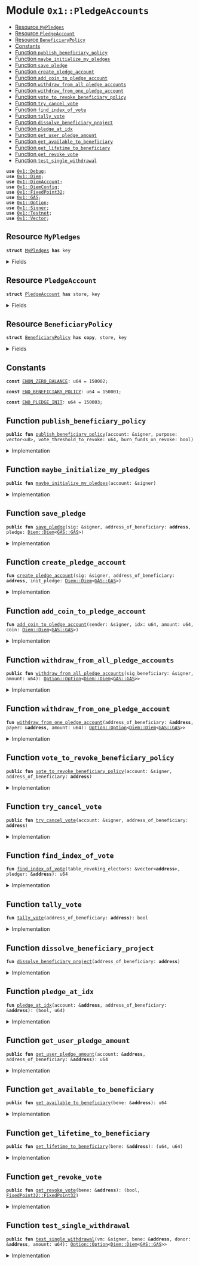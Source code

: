 
<a name="0x1_PledgeAccounts"></a>

# Module `0x1::PledgeAccounts`



-  [Resource `MyPledges`](#0x1_PledgeAccounts_MyPledges)
-  [Resource `PledgeAccount`](#0x1_PledgeAccounts_PledgeAccount)
-  [Resource `BeneficiaryPolicy`](#0x1_PledgeAccounts_BeneficiaryPolicy)
-  [Constants](#@Constants_0)
-  [Function `publish_beneficiary_policy`](#0x1_PledgeAccounts_publish_beneficiary_policy)
-  [Function `maybe_initialize_my_pledges`](#0x1_PledgeAccounts_maybe_initialize_my_pledges)
-  [Function `save_pledge`](#0x1_PledgeAccounts_save_pledge)
-  [Function `create_pledge_account`](#0x1_PledgeAccounts_create_pledge_account)
-  [Function `add_coin_to_pledge_account`](#0x1_PledgeAccounts_add_coin_to_pledge_account)
-  [Function `withdraw_from_all_pledge_accounts`](#0x1_PledgeAccounts_withdraw_from_all_pledge_accounts)
-  [Function `withdraw_from_one_pledge_account`](#0x1_PledgeAccounts_withdraw_from_one_pledge_account)
-  [Function `vote_to_revoke_beneficiary_policy`](#0x1_PledgeAccounts_vote_to_revoke_beneficiary_policy)
-  [Function `try_cancel_vote`](#0x1_PledgeAccounts_try_cancel_vote)
-  [Function `find_index_of_vote`](#0x1_PledgeAccounts_find_index_of_vote)
-  [Function `tally_vote`](#0x1_PledgeAccounts_tally_vote)
-  [Function `dissolve_beneficiary_project`](#0x1_PledgeAccounts_dissolve_beneficiary_project)
-  [Function `pledge_at_idx`](#0x1_PledgeAccounts_pledge_at_idx)
-  [Function `get_user_pledge_amount`](#0x1_PledgeAccounts_get_user_pledge_amount)
-  [Function `get_available_to_beneficiary`](#0x1_PledgeAccounts_get_available_to_beneficiary)
-  [Function `get_lifetime_to_beneficiary`](#0x1_PledgeAccounts_get_lifetime_to_beneficiary)
-  [Function `get_revoke_vote`](#0x1_PledgeAccounts_get_revoke_vote)
-  [Function `test_single_withdrawal`](#0x1_PledgeAccounts_test_single_withdrawal)


<pre><code><b>use</b> <a href="Debug.md#0x1_Debug">0x1::Debug</a>;
<b>use</b> <a href="Diem.md#0x1_Diem">0x1::Diem</a>;
<b>use</b> <a href="DiemAccount.md#0x1_DiemAccount">0x1::DiemAccount</a>;
<b>use</b> <a href="DiemConfig.md#0x1_DiemConfig">0x1::DiemConfig</a>;
<b>use</b> <a href="../../../../../../../DPN/releases/artifacts/current/build/MoveStdlib/docs/FixedPoint32.md#0x1_FixedPoint32">0x1::FixedPoint32</a>;
<b>use</b> <a href="GAS.md#0x1_GAS">0x1::GAS</a>;
<b>use</b> <a href="../../../../../../../DPN/releases/artifacts/current/build/MoveStdlib/docs/Option.md#0x1_Option">0x1::Option</a>;
<b>use</b> <a href="../../../../../../../DPN/releases/artifacts/current/build/MoveStdlib/docs/Signer.md#0x1_Signer">0x1::Signer</a>;
<b>use</b> <a href="Testnet.md#0x1_Testnet">0x1::Testnet</a>;
<b>use</b> <a href="../../../../../../../DPN/releases/artifacts/current/build/MoveStdlib/docs/Vector.md#0x1_Vector">0x1::Vector</a>;
</code></pre>



<a name="0x1_PledgeAccounts_MyPledges"></a>

## Resource `MyPledges`



<pre><code><b>struct</b> <a href="PledgeAccounts.md#0x1_PledgeAccounts_MyPledges">MyPledges</a> <b>has</b> key
</code></pre>



<details>
<summary>Fields</summary>


<dl>
<dt>
<code>list: vector&lt;<a href="PledgeAccounts.md#0x1_PledgeAccounts_PledgeAccount">PledgeAccounts::PledgeAccount</a>&gt;</code>
</dt>
<dd>

</dd>
</dl>


</details>

<a name="0x1_PledgeAccounts_PledgeAccount"></a>

## Resource `PledgeAccount`



<pre><code><b>struct</b> <a href="PledgeAccounts.md#0x1_PledgeAccounts_PledgeAccount">PledgeAccount</a> <b>has</b> store, key
</code></pre>



<details>
<summary>Fields</summary>


<dl>
<dt>
<code>address_of_beneficiary: <b>address</b></code>
</dt>
<dd>

</dd>
<dt>
<code>amount: u64</code>
</dt>
<dd>

</dd>
<dt>
<code>pledge: <a href="Diem.md#0x1_Diem_Diem">Diem::Diem</a>&lt;<a href="GAS.md#0x1_GAS_GAS">GAS::GAS</a>&gt;</code>
</dt>
<dd>

</dd>
<dt>
<code>epoch_of_last_deposit: u64</code>
</dt>
<dd>

</dd>
<dt>
<code>lifetime_pledged: u64</code>
</dt>
<dd>

</dd>
<dt>
<code>lifetime_withdrawn: u64</code>
</dt>
<dd>

</dd>
</dl>


</details>

<a name="0x1_PledgeAccounts_BeneficiaryPolicy"></a>

## Resource `BeneficiaryPolicy`



<pre><code><b>struct</b> <a href="PledgeAccounts.md#0x1_PledgeAccounts_BeneficiaryPolicy">BeneficiaryPolicy</a> <b>has</b> <b>copy</b>, store, key
</code></pre>



<details>
<summary>Fields</summary>


<dl>
<dt>
<code>purpose: vector&lt;u8&gt;</code>
</dt>
<dd>

</dd>
<dt>
<code>vote_threshold_to_revoke: u64</code>
</dt>
<dd>

</dd>
<dt>
<code>burn_funds_on_revoke: bool</code>
</dt>
<dd>

</dd>
<dt>
<code>amount_available: u64</code>
</dt>
<dd>

</dd>
<dt>
<code>lifetime_pledged: u64</code>
</dt>
<dd>

</dd>
<dt>
<code>lifetime_withdrawn: u64</code>
</dt>
<dd>

</dd>
<dt>
<code>pledgers: vector&lt;<b>address</b>&gt;</code>
</dt>
<dd>

</dd>
<dt>
<code>table_votes_to_revoke: vector&lt;u64&gt;</code>
</dt>
<dd>

</dd>
<dt>
<code>table_revoking_electors: vector&lt;<b>address</b>&gt;</code>
</dt>
<dd>

</dd>
<dt>
<code>total_revoke_vote: u64</code>
</dt>
<dd>

</dd>
<dt>
<code>revoked: bool</code>
</dt>
<dd>

</dd>
</dl>


</details>

<a name="@Constants_0"></a>

## Constants


<a name="0x1_PledgeAccounts_ENON_ZERO_BALANCE"></a>



<pre><code><b>const</b> <a href="PledgeAccounts.md#0x1_PledgeAccounts_ENON_ZERO_BALANCE">ENON_ZERO_BALANCE</a>: u64 = 150002;
</code></pre>



<a name="0x1_PledgeAccounts_ENO_BENEFICIARY_POLICY"></a>



<pre><code><b>const</b> <a href="PledgeAccounts.md#0x1_PledgeAccounts_ENO_BENEFICIARY_POLICY">ENO_BENEFICIARY_POLICY</a>: u64 = 150001;
</code></pre>



<a name="0x1_PledgeAccounts_ENO_PLEDGE_INIT"></a>



<pre><code><b>const</b> <a href="PledgeAccounts.md#0x1_PledgeAccounts_ENO_PLEDGE_INIT">ENO_PLEDGE_INIT</a>: u64 = 150003;
</code></pre>



<a name="0x1_PledgeAccounts_publish_beneficiary_policy"></a>

## Function `publish_beneficiary_policy`



<pre><code><b>public</b> <b>fun</b> <a href="PledgeAccounts.md#0x1_PledgeAccounts_publish_beneficiary_policy">publish_beneficiary_policy</a>(account: &signer, purpose: vector&lt;u8&gt;, vote_threshold_to_revoke: u64, burn_funds_on_revoke: bool)
</code></pre>



<details>
<summary>Implementation</summary>


<pre><code><b>public</b> <b>fun</b> <a href="PledgeAccounts.md#0x1_PledgeAccounts_publish_beneficiary_policy">publish_beneficiary_policy</a>(
  account: &signer,
  purpose: vector&lt;u8&gt;,
  vote_threshold_to_revoke: u64,
  burn_funds_on_revoke: bool
) <b>acquires</b> <a href="PledgeAccounts.md#0x1_PledgeAccounts_BeneficiaryPolicy">BeneficiaryPolicy</a> {
    <b>if</b> (!<b>exists</b>&lt;<a href="PledgeAccounts.md#0x1_PledgeAccounts_BeneficiaryPolicy">BeneficiaryPolicy</a>&gt;(<a href="../../../../../../../DPN/releases/artifacts/current/build/MoveStdlib/docs/Signer.md#0x1_Signer_address_of">Signer::address_of</a>(account))) {
        <b>let</b> beneficiary_policy = <a href="PledgeAccounts.md#0x1_PledgeAccounts_BeneficiaryPolicy">BeneficiaryPolicy</a> {
            purpose: purpose,
            vote_threshold_to_revoke: vote_threshold_to_revoke,
            burn_funds_on_revoke: burn_funds_on_revoke,
            amount_available: 0,
            lifetime_pledged: 0,
            lifetime_withdrawn: 0,
            pledgers: <a href="../../../../../../../DPN/releases/artifacts/current/build/MoveStdlib/docs/Vector.md#0x1_Vector_empty">Vector::empty</a>(),
            table_votes_to_revoke: <a href="../../../../../../../DPN/releases/artifacts/current/build/MoveStdlib/docs/Vector.md#0x1_Vector_empty">Vector::empty</a>(),
            table_revoking_electors: <a href="../../../../../../../DPN/releases/artifacts/current/build/MoveStdlib/docs/Vector.md#0x1_Vector_empty">Vector::empty</a>(),
            total_revoke_vote: 0,
            revoked: <b>false</b>

        };
        <b>move_to</b>(account, beneficiary_policy);
    } <b>else</b> {
      // allow the beneficiary <b>to</b> write drafts, and modify the policy, <b>as</b> long <b>as</b> no pledge <b>has</b> been made.
      <b>let</b> b = <b>borrow_global_mut</b>&lt;<a href="PledgeAccounts.md#0x1_PledgeAccounts_BeneficiaryPolicy">BeneficiaryPolicy</a>&gt;(<a href="../../../../../../../DPN/releases/artifacts/current/build/MoveStdlib/docs/Signer.md#0x1_Signer_address_of">Signer::address_of</a>(account));
      <b>if</b> (<a href="../../../../../../../DPN/releases/artifacts/current/build/MoveStdlib/docs/Vector.md#0x1_Vector_length">Vector::length</a>(&b.pledgers) == 0) {
        b.purpose = purpose;
        b.vote_threshold_to_revoke = vote_threshold_to_revoke;
        b.burn_funds_on_revoke = burn_funds_on_revoke;
      }
    }
    // no changes can be made <b>if</b> a pledge <b>has</b> been made.
}
</code></pre>



</details>

<a name="0x1_PledgeAccounts_maybe_initialize_my_pledges"></a>

## Function `maybe_initialize_my_pledges`



<pre><code><b>public</b> <b>fun</b> <a href="PledgeAccounts.md#0x1_PledgeAccounts_maybe_initialize_my_pledges">maybe_initialize_my_pledges</a>(account: &signer)
</code></pre>



<details>
<summary>Implementation</summary>


<pre><code><b>public</b> <b>fun</b> <a href="PledgeAccounts.md#0x1_PledgeAccounts_maybe_initialize_my_pledges">maybe_initialize_my_pledges</a>(account: &signer) {
    <b>if</b> (!<b>exists</b>&lt;<a href="PledgeAccounts.md#0x1_PledgeAccounts_MyPledges">MyPledges</a>&gt;(<a href="../../../../../../../DPN/releases/artifacts/current/build/MoveStdlib/docs/Signer.md#0x1_Signer_address_of">Signer::address_of</a>(account))) {
        <b>let</b> my_pledges = <a href="PledgeAccounts.md#0x1_PledgeAccounts_MyPledges">MyPledges</a> { list: <a href="../../../../../../../DPN/releases/artifacts/current/build/MoveStdlib/docs/Vector.md#0x1_Vector_empty">Vector::empty</a>() };
        <b>move_to</b>(account, my_pledges);
    }
}
</code></pre>



</details>

<a name="0x1_PledgeAccounts_save_pledge"></a>

## Function `save_pledge`



<pre><code><b>public</b> <b>fun</b> <a href="PledgeAccounts.md#0x1_PledgeAccounts_save_pledge">save_pledge</a>(sig: &signer, address_of_beneficiary: <b>address</b>, pledge: <a href="Diem.md#0x1_Diem_Diem">Diem::Diem</a>&lt;<a href="GAS.md#0x1_GAS_GAS">GAS::GAS</a>&gt;)
</code></pre>



<details>
<summary>Implementation</summary>


<pre><code><b>public</b> <b>fun</b> <a href="PledgeAccounts.md#0x1_PledgeAccounts_save_pledge">save_pledge</a>(
  sig: &signer,
  // project_id: vector&lt;u8&gt;,
  address_of_beneficiary: <b>address</b>,
  pledge: <a href="Diem.md#0x1_Diem_Diem">Diem::Diem</a>&lt;<a href="GAS.md#0x1_GAS">GAS</a>&gt;
  ) <b>acquires</b> <a href="PledgeAccounts.md#0x1_PledgeAccounts_MyPledges">MyPledges</a>, <a href="PledgeAccounts.md#0x1_PledgeAccounts_BeneficiaryPolicy">BeneficiaryPolicy</a> {
    <b>let</b> sender_addr = <a href="../../../../../../../DPN/releases/artifacts/current/build/MoveStdlib/docs/Signer.md#0x1_Signer_address_of">Signer::address_of</a>(sig);
    <b>let</b> (found, idx) = <a href="PledgeAccounts.md#0x1_PledgeAccounts_pledge_at_idx">pledge_at_idx</a>(&sender_addr, &address_of_beneficiary);
    <b>if</b> (found) {
      <a href="PledgeAccounts.md#0x1_PledgeAccounts_add_coin_to_pledge_account">add_coin_to_pledge_account</a>(sig, idx, <a href="Diem.md#0x1_Diem_value">Diem::value</a>(&pledge), pledge)
    } <b>else</b> {
      <a href="PledgeAccounts.md#0x1_PledgeAccounts_create_pledge_account">create_pledge_account</a>(sig, address_of_beneficiary, pledge)
    }
}
</code></pre>



</details>

<a name="0x1_PledgeAccounts_create_pledge_account"></a>

## Function `create_pledge_account`



<pre><code><b>fun</b> <a href="PledgeAccounts.md#0x1_PledgeAccounts_create_pledge_account">create_pledge_account</a>(sig: &signer, address_of_beneficiary: <b>address</b>, init_pledge: <a href="Diem.md#0x1_Diem_Diem">Diem::Diem</a>&lt;<a href="GAS.md#0x1_GAS_GAS">GAS::GAS</a>&gt;)
</code></pre>



<details>
<summary>Implementation</summary>


<pre><code><b>fun</b> <a href="PledgeAccounts.md#0x1_PledgeAccounts_create_pledge_account">create_pledge_account</a>(
  sig: &signer,
  // project_id: vector&lt;u8&gt;,
  address_of_beneficiary: <b>address</b>,
  init_pledge: <a href="Diem.md#0x1_Diem_Diem">Diem::Diem</a>&lt;<a href="GAS.md#0x1_GAS">GAS</a>&gt;,
) <b>acquires</b> <a href="PledgeAccounts.md#0x1_PledgeAccounts_MyPledges">MyPledges</a> {
    <b>let</b> account = <a href="../../../../../../../DPN/releases/artifacts/current/build/MoveStdlib/docs/Signer.md#0x1_Signer_address_of">Signer::address_of</a>(sig);
    <a href="PledgeAccounts.md#0x1_PledgeAccounts_maybe_initialize_my_pledges">maybe_initialize_my_pledges</a>(sig);
    <b>let</b> my_pledges = <b>borrow_global_mut</b>&lt;<a href="PledgeAccounts.md#0x1_PledgeAccounts_MyPledges">MyPledges</a>&gt;(account);
    <b>let</b> value = <a href="Diem.md#0x1_Diem_value">Diem::value</a>(&init_pledge);
    <b>let</b> new_pledge_account = <a href="PledgeAccounts.md#0x1_PledgeAccounts_PledgeAccount">PledgeAccount</a> {
        // project_id: project_id,
        address_of_beneficiary: address_of_beneficiary,
        amount: value,
        pledge: init_pledge,
        epoch_of_last_deposit: <a href="DiemConfig.md#0x1_DiemConfig_get_current_epoch">DiemConfig::get_current_epoch</a>(),
        lifetime_pledged: value,
        lifetime_withdrawn: 0
    };
    <a href="../../../../../../../DPN/releases/artifacts/current/build/MoveStdlib/docs/Vector.md#0x1_Vector_push_back">Vector::push_back</a>(&<b>mut</b> my_pledges.list, new_pledge_account);
}
</code></pre>



</details>

<a name="0x1_PledgeAccounts_add_coin_to_pledge_account"></a>

## Function `add_coin_to_pledge_account`



<pre><code><b>fun</b> <a href="PledgeAccounts.md#0x1_PledgeAccounts_add_coin_to_pledge_account">add_coin_to_pledge_account</a>(sender: &signer, idx: u64, amount: u64, coin: <a href="Diem.md#0x1_Diem_Diem">Diem::Diem</a>&lt;<a href="GAS.md#0x1_GAS_GAS">GAS::GAS</a>&gt;)
</code></pre>



<details>
<summary>Implementation</summary>


<pre><code><b>fun</b> <a href="PledgeAccounts.md#0x1_PledgeAccounts_add_coin_to_pledge_account">add_coin_to_pledge_account</a>(sender: &signer, idx: u64, amount: u64, coin: <a href="Diem.md#0x1_Diem_Diem">Diem::Diem</a>&lt;<a href="GAS.md#0x1_GAS">GAS</a>&gt;) <b>acquires</b> <a href="PledgeAccounts.md#0x1_PledgeAccounts_MyPledges">MyPledges</a>, <a href="PledgeAccounts.md#0x1_PledgeAccounts_BeneficiaryPolicy">BeneficiaryPolicy</a> {
  <b>let</b> sender_addr = <a href="../../../../../../../DPN/releases/artifacts/current/build/MoveStdlib/docs/Signer.md#0x1_Signer_address_of">Signer::address_of</a>(sender);
  // <b>let</b> (found, _idx) = <a href="PledgeAccounts.md#0x1_PledgeAccounts_pledge_at_idx">pledge_at_idx</a>(&sender_addr, &address_of_beneficiary);

  <b>let</b> my_pledges = <b>borrow_global_mut</b>&lt;<a href="PledgeAccounts.md#0x1_PledgeAccounts_MyPledges">MyPledges</a>&gt;(sender_addr);
  <b>let</b> pledge_account = <a href="../../../../../../../DPN/releases/artifacts/current/build/MoveStdlib/docs/Vector.md#0x1_Vector_borrow_mut">Vector::borrow_mut</a>(&<b>mut</b> my_pledges.list, idx);

  pledge_account.amount = pledge_account.amount + amount;
  pledge_account.epoch_of_last_deposit = <a href="DiemConfig.md#0x1_DiemConfig_get_current_epoch">DiemConfig::get_current_epoch</a>();
  pledge_account.lifetime_pledged = pledge_account.lifetime_pledged + amount;

  // merge the coins in the account
  <a href="Diem.md#0x1_Diem_deposit">Diem::deposit</a>(&<b>mut</b> pledge_account.pledge, coin);

  // must add pledger <b>address</b> the ProjectPledgers list on beneficiary account

  <b>let</b> b = <b>borrow_global_mut</b>&lt;<a href="PledgeAccounts.md#0x1_PledgeAccounts_BeneficiaryPolicy">BeneficiaryPolicy</a>&gt;(pledge_account.address_of_beneficiary);
  <a href="../../../../../../../DPN/releases/artifacts/current/build/MoveStdlib/docs/Vector.md#0x1_Vector_push_back">Vector::push_back</a>(&<b>mut</b> b.pledgers, sender_addr);

  b.amount_available = b.amount_available  + amount;
  b.lifetime_pledged = b.lifetime_pledged + amount;

  // exits silently <b>if</b> nothing is found.
  // this is <b>to</b> prevent halting in the event that a VM route is calling the function and is unable <b>to</b> check the <b>return</b> value.
}
</code></pre>



</details>

<a name="0x1_PledgeAccounts_withdraw_from_all_pledge_accounts"></a>

## Function `withdraw_from_all_pledge_accounts`



<pre><code><b>public</b> <b>fun</b> <a href="PledgeAccounts.md#0x1_PledgeAccounts_withdraw_from_all_pledge_accounts">withdraw_from_all_pledge_accounts</a>(sig_beneficiary: &signer, amount: u64): <a href="../../../../../../../DPN/releases/artifacts/current/build/MoveStdlib/docs/Option.md#0x1_Option_Option">Option::Option</a>&lt;<a href="Diem.md#0x1_Diem_Diem">Diem::Diem</a>&lt;<a href="GAS.md#0x1_GAS_GAS">GAS::GAS</a>&gt;&gt;
</code></pre>



<details>
<summary>Implementation</summary>


<pre><code><b>public</b> <b>fun</b> <a href="PledgeAccounts.md#0x1_PledgeAccounts_withdraw_from_all_pledge_accounts">withdraw_from_all_pledge_accounts</a>(sig_beneficiary: &signer, amount: u64): <a href="../../../../../../../DPN/releases/artifacts/current/build/MoveStdlib/docs/Option.md#0x1_Option_Option">Option::Option</a>&lt;<a href="Diem.md#0x1_Diem_Diem">Diem::Diem</a>&lt;<a href="GAS.md#0x1_GAS">GAS</a>&gt;&gt; <b>acquires</b> <a href="PledgeAccounts.md#0x1_PledgeAccounts_MyPledges">MyPledges</a>, <a href="PledgeAccounts.md#0x1_PledgeAccounts_BeneficiaryPolicy">BeneficiaryPolicy</a> {
    <b>let</b> pledgers = *&<b>borrow_global</b>&lt;<a href="PledgeAccounts.md#0x1_PledgeAccounts_BeneficiaryPolicy">BeneficiaryPolicy</a>&gt;(<a href="../../../../../../../DPN/releases/artifacts/current/build/MoveStdlib/docs/Signer.md#0x1_Signer_address_of">Signer::address_of</a>(sig_beneficiary)).pledgers;

    <b>let</b> address_of_beneficiary = <a href="../../../../../../../DPN/releases/artifacts/current/build/MoveStdlib/docs/Signer.md#0x1_Signer_address_of">Signer::address_of</a>(sig_beneficiary);

    <b>let</b> i = 0;
    <b>let</b> all_coins = <a href="../../../../../../../DPN/releases/artifacts/current/build/MoveStdlib/docs/Option.md#0x1_Option_none">Option::none</a>&lt;<a href="Diem.md#0x1_Diem_Diem">Diem::Diem</a>&lt;<a href="GAS.md#0x1_GAS">GAS</a>&gt;&gt;();

    <b>while</b> (i &lt; <a href="../../../../../../../DPN/releases/artifacts/current/build/MoveStdlib/docs/Vector.md#0x1_Vector_length">Vector::length</a>(&pledgers)) {
        <b>let</b> pledge_account = *<a href="../../../../../../../DPN/releases/artifacts/current/build/MoveStdlib/docs/Vector.md#0x1_Vector_borrow">Vector::borrow</a>(&pledgers, i);

        // DANGER: this is a private function that changes balances.
        <b>let</b> c = <a href="PledgeAccounts.md#0x1_PledgeAccounts_withdraw_from_one_pledge_account">withdraw_from_one_pledge_account</a>(&address_of_beneficiary, &pledge_account, amount);

        // GROSS: dealing <b>with</b> options in Move.
        // TODO: find a better way.
        <b>if</b> (<a href="../../../../../../../DPN/releases/artifacts/current/build/MoveStdlib/docs/Option.md#0x1_Option_is_none">Option::is_none</a>(&all_coins) && <a href="../../../../../../../DPN/releases/artifacts/current/build/MoveStdlib/docs/Option.md#0x1_Option_is_some">Option::is_some</a>(&c)) {
          <b>let</b> coin =  <a href="../../../../../../../DPN/releases/artifacts/current/build/MoveStdlib/docs/Option.md#0x1_Option_extract">Option::extract</a>(&<b>mut</b> c);
          <a href="../../../../../../../DPN/releases/artifacts/current/build/MoveStdlib/docs/Option.md#0x1_Option_fill">Option::fill</a>(&<b>mut</b> all_coins, coin);
          <a href="../../../../../../../DPN/releases/artifacts/current/build/MoveStdlib/docs/Option.md#0x1_Option_destroy_none">Option::destroy_none</a>(c);
          // <a href="../../../../../../../DPN/releases/artifacts/current/build/MoveStdlib/docs/Option.md#0x1_Option_destroy_none">Option::destroy_none</a>(c);
        } <b>else</b> <b>if</b> (<a href="../../../../../../../DPN/releases/artifacts/current/build/MoveStdlib/docs/Option.md#0x1_Option_is_some">Option::is_some</a>(&c)) {
          <b>let</b> temp = <a href="../../../../../../../DPN/releases/artifacts/current/build/MoveStdlib/docs/Option.md#0x1_Option_extract">Option::extract</a>(&<b>mut</b> all_coins);
          <b>let</b> coin =  <a href="../../../../../../../DPN/releases/artifacts/current/build/MoveStdlib/docs/Option.md#0x1_Option_extract">Option::extract</a>(&<b>mut</b> c);
          <a href="Diem.md#0x1_Diem_deposit">Diem::deposit</a>(&<b>mut</b> temp, coin);
          <a href="../../../../../../../DPN/releases/artifacts/current/build/MoveStdlib/docs/Option.md#0x1_Option_destroy_none">Option::destroy_none</a>(all_coins);
          all_coins = <a href="../../../../../../../DPN/releases/artifacts/current/build/MoveStdlib/docs/Option.md#0x1_Option_some">Option::some</a>(temp);
          <a href="../../../../../../../DPN/releases/artifacts/current/build/MoveStdlib/docs/Option.md#0x1_Option_destroy_none">Option::destroy_none</a>(c);
        } <b>else</b> {
          <a href="../../../../../../../DPN/releases/artifacts/current/build/MoveStdlib/docs/Option.md#0x1_Option_destroy_none">Option::destroy_none</a>(c);
        };

        i = i + 1;
    };

  all_coins
}
</code></pre>



</details>

<a name="0x1_PledgeAccounts_withdraw_from_one_pledge_account"></a>

## Function `withdraw_from_one_pledge_account`



<pre><code><b>fun</b> <a href="PledgeAccounts.md#0x1_PledgeAccounts_withdraw_from_one_pledge_account">withdraw_from_one_pledge_account</a>(address_of_beneficiary: &<b>address</b>, payer: &<b>address</b>, amount: u64): <a href="../../../../../../../DPN/releases/artifacts/current/build/MoveStdlib/docs/Option.md#0x1_Option_Option">Option::Option</a>&lt;<a href="Diem.md#0x1_Diem_Diem">Diem::Diem</a>&lt;<a href="GAS.md#0x1_GAS_GAS">GAS::GAS</a>&gt;&gt;
</code></pre>



<details>
<summary>Implementation</summary>


<pre><code><b>fun</b> <a href="PledgeAccounts.md#0x1_PledgeAccounts_withdraw_from_one_pledge_account">withdraw_from_one_pledge_account</a>(address_of_beneficiary: &<b>address</b>, payer: &<b>address</b>, amount: u64): <a href="../../../../../../../DPN/releases/artifacts/current/build/MoveStdlib/docs/Option.md#0x1_Option_Option">Option::Option</a>&lt;<a href="Diem.md#0x1_Diem_Diem">Diem::Diem</a>&lt;<a href="GAS.md#0x1_GAS">GAS</a>&gt;&gt; <b>acquires</b> <a href="PledgeAccounts.md#0x1_PledgeAccounts_MyPledges">MyPledges</a>, <a href="PledgeAccounts.md#0x1_PledgeAccounts_BeneficiaryPolicy">BeneficiaryPolicy</a> {

    <b>let</b> (found, idx) = <a href="PledgeAccounts.md#0x1_PledgeAccounts_pledge_at_idx">pledge_at_idx</a>(payer, address_of_beneficiary);

    <b>if</b> (found) {
      <b>let</b> pledge_state = <b>borrow_global_mut</b>&lt;<a href="PledgeAccounts.md#0x1_PledgeAccounts_MyPledges">MyPledges</a>&gt;(*payer);

      <b>let</b> pledge_account = <a href="../../../../../../../DPN/releases/artifacts/current/build/MoveStdlib/docs/Vector.md#0x1_Vector_borrow_mut">Vector::borrow_mut</a>(&<b>mut</b> pledge_state.list, idx);
      print(&66);
      print(&pledge_account.amount);
      <b>if</b> (
        pledge_account.amount &gt; 0 &&
        pledge_account.amount &gt;= amount

        ) {
          print(&1101);
          pledge_account.amount = pledge_account.amount - amount;
          print(&1102);
          pledge_account.lifetime_withdrawn = pledge_account.lifetime_withdrawn + amount;
          print(&1103);

          <b>let</b> coin = <a href="Diem.md#0x1_Diem_withdraw">Diem::withdraw</a>(&<b>mut</b> pledge_account.pledge, amount);
          print(&coin);
          // <b>return</b> coin

          // <b>update</b> the beneficiaries state too

          <b>let</b> bp = <b>borrow_global_mut</b>&lt;<a href="PledgeAccounts.md#0x1_PledgeAccounts_BeneficiaryPolicy">BeneficiaryPolicy</a>&gt;(*address_of_beneficiary);

          print(&bp.amount_available);
          bp.amount_available = bp.amount_available - amount;
          print(&1104);
          print(&bp.amount_available);
          bp.lifetime_withdrawn = bp.lifetime_withdrawn + amount;
          print(&1105);

          <b>return</b> <a href="../../../../../../../DPN/releases/artifacts/current/build/MoveStdlib/docs/Option.md#0x1_Option_some">Option::some</a>(coin)
        };
    };

    <a href="../../../../../../../DPN/releases/artifacts/current/build/MoveStdlib/docs/Option.md#0x1_Option_none">Option::none</a>()
}
</code></pre>



</details>

<a name="0x1_PledgeAccounts_vote_to_revoke_beneficiary_policy"></a>

## Function `vote_to_revoke_beneficiary_policy`



<pre><code><b>public</b> <b>fun</b> <a href="PledgeAccounts.md#0x1_PledgeAccounts_vote_to_revoke_beneficiary_policy">vote_to_revoke_beneficiary_policy</a>(account: &signer, address_of_beneficiary: <b>address</b>)
</code></pre>



<details>
<summary>Implementation</summary>


<pre><code><b>public</b> <b>fun</b> <a href="PledgeAccounts.md#0x1_PledgeAccounts_vote_to_revoke_beneficiary_policy">vote_to_revoke_beneficiary_policy</a>(account: &signer, address_of_beneficiary: <b>address</b>) <b>acquires</b> <a href="PledgeAccounts.md#0x1_PledgeAccounts_MyPledges">MyPledges</a>, <a href="PledgeAccounts.md#0x1_PledgeAccounts_BeneficiaryPolicy">BeneficiaryPolicy</a> {


    // first check <b>if</b> they have already voted
    // and <b>if</b> so, cancel in one step
    <a href="PledgeAccounts.md#0x1_PledgeAccounts_try_cancel_vote">try_cancel_vote</a>(account, address_of_beneficiary);

    <b>let</b> pledger = <a href="../../../../../../../DPN/releases/artifacts/current/build/MoveStdlib/docs/Signer.md#0x1_Signer_address_of">Signer::address_of</a>(account);
    <b>let</b> bp = <b>borrow_global_mut</b>&lt;<a href="PledgeAccounts.md#0x1_PledgeAccounts_BeneficiaryPolicy">BeneficiaryPolicy</a>&gt;(address_of_beneficiary);

    <a href="../../../../../../../DPN/releases/artifacts/current/build/MoveStdlib/docs/Vector.md#0x1_Vector_push_back">Vector::push_back</a>(&<b>mut</b> bp.table_revoking_electors, pledger);
    <b>let</b> user_pledge_balance = <a href="PledgeAccounts.md#0x1_PledgeAccounts_get_user_pledge_amount">get_user_pledge_amount</a>(&pledger, &address_of_beneficiary);
    <a href="../../../../../../../DPN/releases/artifacts/current/build/MoveStdlib/docs/Vector.md#0x1_Vector_push_back">Vector::push_back</a>(&<b>mut</b> bp.table_votes_to_revoke, user_pledge_balance);
    bp.total_revoke_vote = bp.total_revoke_vote + user_pledge_balance;

    // The first voter <b>to</b> cross the threshold  also
    // triggers the dissolution.
    <b>if</b> (<a href="PledgeAccounts.md#0x1_PledgeAccounts_tally_vote">tally_vote</a>(address_of_beneficiary)) {
      print(&444);
      <a href="PledgeAccounts.md#0x1_PledgeAccounts_dissolve_beneficiary_project">dissolve_beneficiary_project</a>(address_of_beneficiary);
    };
}
</code></pre>



</details>

<a name="0x1_PledgeAccounts_try_cancel_vote"></a>

## Function `try_cancel_vote`



<pre><code><b>public</b> <b>fun</b> <a href="PledgeAccounts.md#0x1_PledgeAccounts_try_cancel_vote">try_cancel_vote</a>(account: &signer, address_of_beneficiary: <b>address</b>)
</code></pre>



<details>
<summary>Implementation</summary>


<pre><code><b>public</b> <b>fun</b> <a href="PledgeAccounts.md#0x1_PledgeAccounts_try_cancel_vote">try_cancel_vote</a>(account: &signer, address_of_beneficiary: <b>address</b>) <b>acquires</b> <a href="PledgeAccounts.md#0x1_PledgeAccounts_BeneficiaryPolicy">BeneficiaryPolicy</a> {
    <b>let</b> pledger = <a href="../../../../../../../DPN/releases/artifacts/current/build/MoveStdlib/docs/Signer.md#0x1_Signer_address_of">Signer::address_of</a>(account);
    <b>let</b> bp = <b>borrow_global_mut</b>&lt;<a href="PledgeAccounts.md#0x1_PledgeAccounts_BeneficiaryPolicy">BeneficiaryPolicy</a>&gt;(address_of_beneficiary);

    <b>let</b> idx = <a href="PledgeAccounts.md#0x1_PledgeAccounts_find_index_of_vote">find_index_of_vote</a>(&bp.table_revoking_electors, &pledger);

    <b>if</b> (idx == 0) {
        <b>return</b>
    };
    //adjust the running totals
    <b>let</b> prior_vote = <a href="../../../../../../../DPN/releases/artifacts/current/build/MoveStdlib/docs/Vector.md#0x1_Vector_borrow">Vector::borrow</a>(&bp.table_votes_to_revoke, idx);
    bp.total_revoke_vote = bp.total_revoke_vote - *prior_vote;

    // <b>update</b> the vote
    <a href="../../../../../../../DPN/releases/artifacts/current/build/MoveStdlib/docs/Vector.md#0x1_Vector_remove">Vector::remove</a>(&<b>mut</b> bp.table_revoking_electors, idx);
    <a href="../../../../../../../DPN/releases/artifacts/current/build/MoveStdlib/docs/Vector.md#0x1_Vector_remove">Vector::remove</a>(&<b>mut</b> bp.table_votes_to_revoke, idx);
}
</code></pre>



</details>

<a name="0x1_PledgeAccounts_find_index_of_vote"></a>

## Function `find_index_of_vote`



<pre><code><b>fun</b> <a href="PledgeAccounts.md#0x1_PledgeAccounts_find_index_of_vote">find_index_of_vote</a>(table_revoking_electors: &vector&lt;<b>address</b>&gt;, pledger: &<b>address</b>): u64
</code></pre>



<details>
<summary>Implementation</summary>


<pre><code><b>fun</b> <a href="PledgeAccounts.md#0x1_PledgeAccounts_find_index_of_vote">find_index_of_vote</a>(table_revoking_electors: &vector&lt;<b>address</b>&gt;, pledger: &<b>address</b>): u64 {
    <b>if</b> (<a href="../../../../../../../DPN/releases/artifacts/current/build/MoveStdlib/docs/Vector.md#0x1_Vector_contains">Vector::contains</a>(table_revoking_electors, pledger)) {
        <b>return</b> 0
    };

    <b>let</b> i = 0;
    <b>while</b> (i &lt; <a href="../../../../../../../DPN/releases/artifacts/current/build/MoveStdlib/docs/Vector.md#0x1_Vector_length">Vector::length</a>(table_revoking_electors)) {
        <b>if</b> (<a href="../../../../../../../DPN/releases/artifacts/current/build/MoveStdlib/docs/Vector.md#0x1_Vector_borrow">Vector::borrow</a>(table_revoking_electors, i) == pledger) {
            <b>return</b> i
        };
        i = i + 1;
    };
    0 // TODO: <b>return</b> an option type
}
</code></pre>



</details>

<a name="0x1_PledgeAccounts_tally_vote"></a>

## Function `tally_vote`



<pre><code><b>fun</b> <a href="PledgeAccounts.md#0x1_PledgeAccounts_tally_vote">tally_vote</a>(address_of_beneficiary: <b>address</b>): bool
</code></pre>



<details>
<summary>Implementation</summary>


<pre><code><b>fun</b> <a href="PledgeAccounts.md#0x1_PledgeAccounts_tally_vote">tally_vote</a>(address_of_beneficiary: <b>address</b>): bool <b>acquires</b> <a href="PledgeAccounts.md#0x1_PledgeAccounts_BeneficiaryPolicy">BeneficiaryPolicy</a> {
    <b>let</b> bp = <b>borrow_global</b>&lt;<a href="PledgeAccounts.md#0x1_PledgeAccounts_BeneficiaryPolicy">BeneficiaryPolicy</a>&gt;(address_of_beneficiary);
    <b>let</b> amount_available = bp.amount_available;
    <b>let</b> total_revoke_vote = bp.total_revoke_vote;

    // TODO: <b>use</b> FixedPoint here.
    <b>let</b> ratio = <a href="../../../../../../../DPN/releases/artifacts/current/build/MoveStdlib/docs/FixedPoint32.md#0x1_FixedPoint32_create_from_rational">FixedPoint32::create_from_rational</a>(total_revoke_vote, amount_available);
    <b>let</b> pct = <a href="../../../../../../../DPN/releases/artifacts/current/build/MoveStdlib/docs/FixedPoint32.md#0x1_FixedPoint32_multiply_u64">FixedPoint32::multiply_u64</a>(100, ratio);
    <b>if</b> (pct &gt; bp.vote_threshold_to_revoke) {
        <b>return</b> <b>true</b>
    };
    <b>false</b>
}
</code></pre>



</details>

<a name="0x1_PledgeAccounts_dissolve_beneficiary_project"></a>

## Function `dissolve_beneficiary_project`



<pre><code><b>fun</b> <a href="PledgeAccounts.md#0x1_PledgeAccounts_dissolve_beneficiary_project">dissolve_beneficiary_project</a>(address_of_beneficiary: <b>address</b>)
</code></pre>



<details>
<summary>Implementation</summary>


<pre><code><b>fun</b> <a href="PledgeAccounts.md#0x1_PledgeAccounts_dissolve_beneficiary_project">dissolve_beneficiary_project</a>(address_of_beneficiary: <b>address</b>) <b>acquires</b> <a href="PledgeAccounts.md#0x1_PledgeAccounts_MyPledges">MyPledges</a>, <a href="PledgeAccounts.md#0x1_PledgeAccounts_BeneficiaryPolicy">BeneficiaryPolicy</a> {
    print(&888888888);
    <b>let</b> pledgers = *&<b>borrow_global</b>&lt;<a href="PledgeAccounts.md#0x1_PledgeAccounts_BeneficiaryPolicy">BeneficiaryPolicy</a>&gt;(address_of_beneficiary).pledgers;

    <b>let</b> is_burn = *&<b>borrow_global</b>&lt;<a href="PledgeAccounts.md#0x1_PledgeAccounts_BeneficiaryPolicy">BeneficiaryPolicy</a>&gt;(address_of_beneficiary).burn_funds_on_revoke;

    // <b>let</b> pledgers = *&bp.pledgers;
    // <b>let</b> is_burn = *&bp.burn_funds_on_revoke;

    //*&<b>borrow_global</b>&lt;<a href="PledgeAccounts.md#0x1_PledgeAccounts_BeneficiaryPolicy">BeneficiaryPolicy</a>&gt;(address_of_beneficiary).pledgers;

    <b>let</b> i = 0;
    <b>while</b> (i &lt; <a href="../../../../../../../DPN/releases/artifacts/current/build/MoveStdlib/docs/Vector.md#0x1_Vector_length">Vector::length</a>(&pledgers)) {
        print(&888);
        <b>let</b> pledge_account = <a href="../../../../../../../DPN/releases/artifacts/current/build/MoveStdlib/docs/Vector.md#0x1_Vector_borrow">Vector::borrow</a>(&pledgers, i);
        <b>let</b> user_pledge_balance = <a href="PledgeAccounts.md#0x1_PledgeAccounts_get_user_pledge_amount">get_user_pledge_amount</a>(pledge_account, &address_of_beneficiary);
        print(&user_pledge_balance);
        <b>let</b> c = <a href="PledgeAccounts.md#0x1_PledgeAccounts_withdraw_from_one_pledge_account">withdraw_from_one_pledge_account</a>(&address_of_beneficiary, pledge_account, user_pledge_balance);
        // print(&coin);

        // TODO: <b>if</b> burn case.
        <b>if</b> (is_burn && <a href="../../../../../../../DPN/releases/artifacts/current/build/MoveStdlib/docs/Option.md#0x1_Option_is_some">Option::is_some</a>(&c)) {
          <b>let</b> burn_this = <a href="../../../../../../../DPN/releases/artifacts/current/build/MoveStdlib/docs/Option.md#0x1_Option_extract">Option::extract</a>(&<b>mut</b> c);
          <a href="Diem.md#0x1_Diem_friend_burn_this_coin">Diem::friend_burn_this_coin</a>(burn_this);
          <a href="../../../../../../../DPN/releases/artifacts/current/build/MoveStdlib/docs/Option.md#0x1_Option_destroy_none">Option::destroy_none</a>(c);
        } <b>else</b> <b>if</b> (<a href="../../../../../../../DPN/releases/artifacts/current/build/MoveStdlib/docs/Option.md#0x1_Option_is_some">Option::is_some</a>(&c)) {
          <b>let</b> refund_coin = <a href="../../../../../../../DPN/releases/artifacts/current/build/MoveStdlib/docs/Option.md#0x1_Option_extract">Option::extract</a>(&<b>mut</b> c);
          <a href="DiemAccount.md#0x1_DiemAccount_deposit">DiemAccount::deposit</a>(
            address_of_beneficiary,
            *pledge_account,
            refund_coin,
            b"revoke pledge",
            b"", // TODO: clean this up in <a href="DiemAccount.md#0x1_DiemAccount">DiemAccount</a>.
            <b>false</b>, // TODO: clean this up in <a href="DiemAccount.md#0x1_DiemAccount">DiemAccount</a>.
          ) ;
          <a href="../../../../../../../DPN/releases/artifacts/current/build/MoveStdlib/docs/Option.md#0x1_Option_destroy_none">Option::destroy_none</a>(c);
        } <b>else</b> {
          <a href="../../../../../../../DPN/releases/artifacts/current/build/MoveStdlib/docs/Option.md#0x1_Option_destroy_none">Option::destroy_none</a>(c);
        };


        i = i + 1;
    };

  <b>let</b> bp = <b>borrow_global_mut</b>&lt;<a href="PledgeAccounts.md#0x1_PledgeAccounts_BeneficiaryPolicy">BeneficiaryPolicy</a>&gt;(address_of_beneficiary);
  bp.revoked = <b>true</b>;
  print(&bp.revoked);

  // otherwise leave the information <b>as</b>-is for reference purposes
}
</code></pre>



</details>

<a name="0x1_PledgeAccounts_pledge_at_idx"></a>

## Function `pledge_at_idx`



<pre><code><b>fun</b> <a href="PledgeAccounts.md#0x1_PledgeAccounts_pledge_at_idx">pledge_at_idx</a>(account: &<b>address</b>, address_of_beneficiary: &<b>address</b>): (bool, u64)
</code></pre>



<details>
<summary>Implementation</summary>


<pre><code><b>fun</b> <a href="PledgeAccounts.md#0x1_PledgeAccounts_pledge_at_idx">pledge_at_idx</a>(account: &<b>address</b>, address_of_beneficiary: &<b>address</b>): (bool, u64) <b>acquires</b> <a href="PledgeAccounts.md#0x1_PledgeAccounts_MyPledges">MyPledges</a> {
  <b>if</b> (<b>exists</b>&lt;<a href="PledgeAccounts.md#0x1_PledgeAccounts_MyPledges">MyPledges</a>&gt;(*account)) {
  <b>let</b> my_pledges = &<b>borrow_global</b>&lt;<a href="PledgeAccounts.md#0x1_PledgeAccounts_MyPledges">MyPledges</a>&gt;(*account).list;
    <b>let</b> i = 0;
    <b>while</b> (i &lt; <a href="../../../../../../../DPN/releases/artifacts/current/build/MoveStdlib/docs/Vector.md#0x1_Vector_length">Vector::length</a>(my_pledges)) {
        <b>let</b> p = <a href="../../../../../../../DPN/releases/artifacts/current/build/MoveStdlib/docs/Vector.md#0x1_Vector_borrow">Vector::borrow</a>(my_pledges, i);
        <b>if</b> (&p.address_of_beneficiary == address_of_beneficiary) {
            <b>return</b> (<b>true</b>, i)
        };
        i = i + 1;
    };
  };
  (<b>false</b>, 0)
}
</code></pre>



</details>

<a name="0x1_PledgeAccounts_get_user_pledge_amount"></a>

## Function `get_user_pledge_amount`



<pre><code><b>public</b> <b>fun</b> <a href="PledgeAccounts.md#0x1_PledgeAccounts_get_user_pledge_amount">get_user_pledge_amount</a>(account: &<b>address</b>, address_of_beneficiary: &<b>address</b>): u64
</code></pre>



<details>
<summary>Implementation</summary>


<pre><code><b>public</b> <b>fun</b> <a href="PledgeAccounts.md#0x1_PledgeAccounts_get_user_pledge_amount">get_user_pledge_amount</a>(account: &<b>address</b>, address_of_beneficiary: &<b>address</b>): u64 <b>acquires</b> <a href="PledgeAccounts.md#0x1_PledgeAccounts_MyPledges">MyPledges</a> {
    <b>let</b> (found, idx) = <a href="PledgeAccounts.md#0x1_PledgeAccounts_pledge_at_idx">pledge_at_idx</a>(account, address_of_beneficiary);
    <b>if</b> (found) {
      <b>let</b> my_pledges = <b>borrow_global</b>&lt;<a href="PledgeAccounts.md#0x1_PledgeAccounts_MyPledges">MyPledges</a>&gt;(*account);
      <b>let</b> p = <a href="../../../../../../../DPN/releases/artifacts/current/build/MoveStdlib/docs/Vector.md#0x1_Vector_borrow">Vector::borrow</a>(&my_pledges.list, idx);
      <b>return</b> p.amount
    };
    <b>return</b> 0
}
</code></pre>



</details>

<a name="0x1_PledgeAccounts_get_available_to_beneficiary"></a>

## Function `get_available_to_beneficiary`



<pre><code><b>public</b> <b>fun</b> <a href="PledgeAccounts.md#0x1_PledgeAccounts_get_available_to_beneficiary">get_available_to_beneficiary</a>(bene: &<b>address</b>): u64
</code></pre>



<details>
<summary>Implementation</summary>


<pre><code><b>public</b> <b>fun</b> <a href="PledgeAccounts.md#0x1_PledgeAccounts_get_available_to_beneficiary">get_available_to_beneficiary</a>(bene: &<b>address</b>): u64 <b>acquires</b> <a href="PledgeAccounts.md#0x1_PledgeAccounts_BeneficiaryPolicy">BeneficiaryPolicy</a> {
  <b>if</b> (<b>exists</b>&lt;<a href="PledgeAccounts.md#0x1_PledgeAccounts_BeneficiaryPolicy">BeneficiaryPolicy</a>&gt;(*bene)) {
    <b>let</b> bp = <b>borrow_global</b>&lt;<a href="PledgeAccounts.md#0x1_PledgeAccounts_BeneficiaryPolicy">BeneficiaryPolicy</a>&gt;(*bene);
    <b>return</b> bp.amount_available
  };
  0
}
</code></pre>



</details>

<a name="0x1_PledgeAccounts_get_lifetime_to_beneficiary"></a>

## Function `get_lifetime_to_beneficiary`



<pre><code><b>public</b> <b>fun</b> <a href="PledgeAccounts.md#0x1_PledgeAccounts_get_lifetime_to_beneficiary">get_lifetime_to_beneficiary</a>(bene: &<b>address</b>): (u64, u64)
</code></pre>



<details>
<summary>Implementation</summary>


<pre><code><b>public</b> <b>fun</b> <a href="PledgeAccounts.md#0x1_PledgeAccounts_get_lifetime_to_beneficiary">get_lifetime_to_beneficiary</a>(bene: &<b>address</b>): (u64, u64)<b>acquires</b> <a href="PledgeAccounts.md#0x1_PledgeAccounts_BeneficiaryPolicy">BeneficiaryPolicy</a> {
  <b>if</b> (<b>exists</b>&lt;<a href="PledgeAccounts.md#0x1_PledgeAccounts_BeneficiaryPolicy">BeneficiaryPolicy</a>&gt;(*bene)) {
    <b>let</b> bp = <b>borrow_global</b>&lt;<a href="PledgeAccounts.md#0x1_PledgeAccounts_BeneficiaryPolicy">BeneficiaryPolicy</a>&gt;(*bene);
    <b>return</b> (bp.lifetime_pledged, bp.lifetime_withdrawn)
  };
  (0, 0)
}
</code></pre>



</details>

<a name="0x1_PledgeAccounts_get_revoke_vote"></a>

## Function `get_revoke_vote`



<pre><code><b>public</b> <b>fun</b> <a href="PledgeAccounts.md#0x1_PledgeAccounts_get_revoke_vote">get_revoke_vote</a>(bene: &<b>address</b>): (bool, <a href="../../../../../../../DPN/releases/artifacts/current/build/MoveStdlib/docs/FixedPoint32.md#0x1_FixedPoint32_FixedPoint32">FixedPoint32::FixedPoint32</a>)
</code></pre>



<details>
<summary>Implementation</summary>


<pre><code><b>public</b> <b>fun</b> <a href="PledgeAccounts.md#0x1_PledgeAccounts_get_revoke_vote">get_revoke_vote</a>(bene: &<b>address</b>): (bool, <a href="../../../../../../../DPN/releases/artifacts/current/build/MoveStdlib/docs/FixedPoint32.md#0x1_FixedPoint32_FixedPoint32">FixedPoint32::FixedPoint32</a>) <b>acquires</b> <a href="PledgeAccounts.md#0x1_PledgeAccounts_BeneficiaryPolicy">BeneficiaryPolicy</a> {
  <b>let</b> null = <a href="../../../../../../../DPN/releases/artifacts/current/build/MoveStdlib/docs/FixedPoint32.md#0x1_FixedPoint32_create_from_raw_value">FixedPoint32::create_from_raw_value</a>(0);
  <b>if</b> (<b>exists</b>&lt;<a href="PledgeAccounts.md#0x1_PledgeAccounts_BeneficiaryPolicy">BeneficiaryPolicy</a>&gt;(*bene)) {
    <b>let</b> bp = <b>borrow_global</b>&lt;<a href="PledgeAccounts.md#0x1_PledgeAccounts_BeneficiaryPolicy">BeneficiaryPolicy</a>&gt;(*bene);
    <b>if</b> (bp.revoked) {
      <b>return</b> (<b>true</b>, null)
    } <b>else</b> <b>if</b> (
      bp.total_revoke_vote &gt; 0 &&
      bp.amount_available &gt; 0
    ) {
      <b>return</b> (
        <b>false</b>,
        <a href="../../../../../../../DPN/releases/artifacts/current/build/MoveStdlib/docs/FixedPoint32.md#0x1_FixedPoint32_create_from_rational">FixedPoint32::create_from_rational</a>(bp.total_revoke_vote, bp.amount_available)
      )
    }
  };
  (<b>false</b>, null)
}
</code></pre>



</details>

<a name="0x1_PledgeAccounts_test_single_withdrawal"></a>

## Function `test_single_withdrawal`



<pre><code><b>public</b> <b>fun</b> <a href="PledgeAccounts.md#0x1_PledgeAccounts_test_single_withdrawal">test_single_withdrawal</a>(vm: &signer, bene: &<b>address</b>, donor: &<b>address</b>, amount: u64): <a href="../../../../../../../DPN/releases/artifacts/current/build/MoveStdlib/docs/Option.md#0x1_Option_Option">Option::Option</a>&lt;<a href="Diem.md#0x1_Diem_Diem">Diem::Diem</a>&lt;<a href="GAS.md#0x1_GAS_GAS">GAS::GAS</a>&gt;&gt;
</code></pre>



<details>
<summary>Implementation</summary>


<pre><code><b>public</b> <b>fun</b> <a href="PledgeAccounts.md#0x1_PledgeAccounts_test_single_withdrawal">test_single_withdrawal</a>(vm: &signer, bene: &<b>address</b>, donor: &<b>address</b>, amount: u64): <a href="../../../../../../../DPN/releases/artifacts/current/build/MoveStdlib/docs/Option.md#0x1_Option_Option">Option::Option</a>&lt;<a href="Diem.md#0x1_Diem_Diem">Diem::Diem</a>&lt;<a href="GAS.md#0x1_GAS">GAS</a>&gt;&gt; <b>acquires</b> <a href="PledgeAccounts.md#0x1_PledgeAccounts_MyPledges">MyPledges</a>, <a href="PledgeAccounts.md#0x1_PledgeAccounts_BeneficiaryPolicy">BeneficiaryPolicy</a>{
  <a href="Testnet.md#0x1_Testnet_assert_testnet">Testnet::assert_testnet</a>(vm);
  <a href="PledgeAccounts.md#0x1_PledgeAccounts_withdraw_from_one_pledge_account">withdraw_from_one_pledge_account</a>(bene, donor, amount)
}
</code></pre>



</details>
